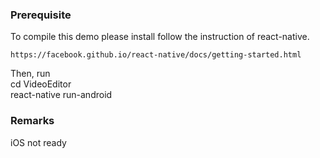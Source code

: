 ### Prerequisite
To compile this demo please install follow the instruction of react-native.
```
https://facebook.github.io/react-native/docs/getting-started.html
```

Then, run  
cd VideoEditor  
react-native run-android  

### Remarks  
iOS not ready
